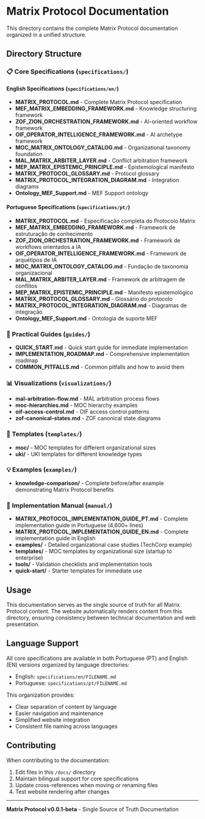 # Matrix Protocol Documentation

This directory contains the complete Matrix Protocol documentation organized in a unified structure.

## Directory Structure

### 📋 Core Specifications (`specifications/`)

#### English Specifications (`specifications/en/`)
- **MATRIX_PROTOCOL.md** - Complete Matrix Protocol specification
- **MEF_MATRIX_EMBEDDING_FRAMEWORK.md** - Knowledge structuring framework
- **ZOF_ZION_ORCHESTRATION_FRAMEWORK.md** - AI-oriented workflow framework
- **OIF_OPERATOR_INTELLIGENCE_FRAMEWORK.md** - AI archetype framework
- **MOC_MATRIX_ONTOLOGY_CATALOG.md** - Organizational taxonomy foundation
- **MAL_MATRIX_ARBITER_LAYER.md** - Conflict arbitration framework
- **MEP_MATRIX_EPISTEMIC_PRINCIPLE.md** - Epistemological manifesto
- **MATRIX_PROTOCOL_GLOSSARY.md** - Protocol glossary
- **MATRIX_PROTOCOL_INTEGRATION_DIAGRAM.md** - Integration diagrams
- **Ontology_MEF_Support.md** - MEF Support ontology

#### Portuguese Specifications (`specifications/pt/`)
- **MATRIX_PROTOCOL.md** - Especificação completa do Protocolo Matrix
- **MEF_MATRIX_EMBEDDING_FRAMEWORK.md** - Framework de estruturação de conhecimento
- **ZOF_ZION_ORCHESTRATION_FRAMEWORK.md** - Framework de workflows orientados a IA
- **OIF_OPERATOR_INTELLIGENCE_FRAMEWORK.md** - Framework de arquétipos de IA
- **MOC_MATRIX_ONTOLOGY_CATALOG.md** - Fundação de taxonomia organizacional
- **MAL_MATRIX_ARBITER_LAYER.md** - Framework de arbitragem de conflitos
- **MEP_MATRIX_EPISTEMIC_PRINCIPLE.md** - Manifesto epistemológico
- **MATRIX_PROTOCOL_GLOSSARY.md** - Glossário do protocolo
- **MATRIX_PROTOCOL_INTEGRATION_DIAGRAM.md** - Diagramas de integração
- **Ontology_MEF_Support.md** - Ontologia de suporte MEF

### 🎯 Practical Guides (`guides/`)
- **QUICK_START.md** - Quick start guide for immediate implementation
- **IMPLEMENTATION_ROADMAP.md** - Comprehensive implementation roadmap
- **COMMON_PITFALLS.md** - Common pitfalls and how to avoid them

### 📊 Visualizations (`visualizations/`)
- **mal-arbitration-flow.md** - MAL arbitration process flows
- **moc-hierarchies.md** - MOC hierarchy examples
- **oif-access-control.md** - OIF access control patterns
- **zof-canonical-states.md** - ZOF canonical state diagrams

### 📄 Templates (`templates/`)
- **moc/** - MOC templates for different organizational sizes
- **uki/** - UKI templates for different knowledge types

### 💡 Examples (`examples/`)
- **knowledge-comparison/** - Complete before/after example demonstrating Matrix Protocol benefits

### 📖 Implementation Manual (`manual/`)
- **MATRIX_PROTOCOL_IMPLEMENTATION_GUIDE_PT.md** - Complete implementation guide in Portuguese (4,600+ lines)
- **MATRIX_PROTOCOL_IMPLEMENTATION_GUIDE_EN.md** - Complete implementation guide in English
- **examples/** - Detailed organizational case studies (TechCorp example)
- **templates/** - MOC templates by organizational size (startup to enterprise)
- **tools/** - Validation checklists and implementation tools
- **quick-start/** - Starter templates for immediate use

## Usage

This documentation serves as the single source of truth for all Matrix Protocol content. The website automatically renders content from this directory, ensuring consistency between technical documentation and web presentation.

## Language Support

All core specifications are available in both Portuguese (PT) and English (EN) versions organized by language directories:
- English: `specifications/en/FILENAME.md`
- Portuguese: `specifications/pt/FILENAME.md`

This organization provides:
- Clear separation of content by language
- Easier navigation and maintenance
- Simplified website integration
- Consistent file naming across languages

## Contributing

When contributing to the documentation:
1. Edit files in this `/docs/` directory
2. Maintain bilingual support for core specifications
3. Update cross-references when moving or renaming files
4. Test website rendering after changes

---

**Matrix Protocol v0.0.1-beta** - Single Source of Truth Documentation